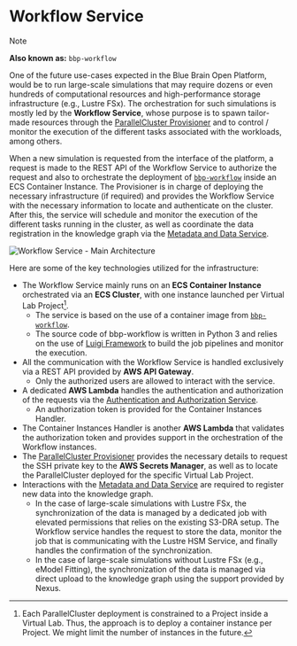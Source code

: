 # Workflow Service
> [!NOTE]
> **Also known as:** `bbp-workflow`

One of the future use-cases expected in the Blue Brain Open Platform, would be to run large-scale simulations that may require dozens or even hundreds of computational resources and high-performance storage infrastructure (e.g., Lustre FSx). The orchestration for such simulations is mostly led by the **Workflow Service**, whose purpose is to spawn tailor-made resources through the [ParallelCluster Provisioner](../provisioner/README.md) and to control / monitor the execution of the different tasks associated with the workloads, among others.

When a new simulation is requested from the interface of the platform, a request is made to the REST API of the Workflow Service to authorize the request and also to orchestrate the deployment of [`bbp-workflow`](https://github.com/BlueBrain/bbp-workflow) inside an ECS Container Instance. The Provisioner is in charge of deploying the necessary infrastructure (if required) and provides the Workflow Service with the necessary information to locate and authenticate on the cluster. After this, the service will schedule and monitor the execution of the different tasks running in the cluster, as well as coordinate the data registration in the knowledge graph via the [Metadata and Data Service](../knowledgegraph/README.md).

![Workflow Service - Main Architecture](resources/1_main.drawio.svg)

Here are some of the key technologies utilized for the infrastructure:

- The Workflow Service mainly runs on an **ECS Container Instance** orchestrated via an **ECS Cluster**, with one instance launched per Virtual Lab Project[^Deployment].
  - The service is based on the use of a container image from  [`bbp-workflow`](https://github.com/BlueBrain/bbp-workflow).
  - The source code of bbp-workflow is written in Python 3 and relies on the use of [Luigi Framework](https://github.com/spotify/luigi) to build the job pipelines and monitor the execution.
- All the communication with the Workflow Service is handled exclusively via a REST API provided by **AWS API Gateway**.
  - Only the authorized users are allowed to interact with the service.
- A dedicated **AWS Lambda** handles the authentication and authorization of the requests via the [Authentication and Authorization Service](../authnz/README.md).
  - An authorization token is provided for the Container Instances Handler.
- The Container Instances Handler is another **AWS Lambda** that validates the authorization token and provides support in the orchestration of the Workflow instances.
- The [ParallelCluster Provisioner](../provisioner/README.md) provides the necessary details to request the SSH private key to the **AWS Secrets Manager**, as well as to locate the ParallelCluster deployed for the specific Virtual Lab Project.
- Interactions with the [Metadata and Data Service](../knowledgegraph/README.md) are required to register new data into the knowledge graph.
  - In the case of large-scale simulations with Lustre FSx, the synchronization of the data is managed by a dedicated job with elevated permissions that relies on the existing S3-DRA setup. The Workflow service handles the request to store the data, monitor the job that is communicating with the Lustre HSM Service, and finally handles the confirmation of the synchronization.
  - In the case of large-scale simulations without Lustre FSx (e.g., eModel Fitting), the synchronization of the data is managed via direct upload to the knowledge graph using the support provided by Nexus. 

[^Deployment]: Each ParallelCluster deployment is constrained to a Project inside a Virtual Lab. Thus, the approach is to deploy a container instance per Project. We might limit the number of instances in the future.
